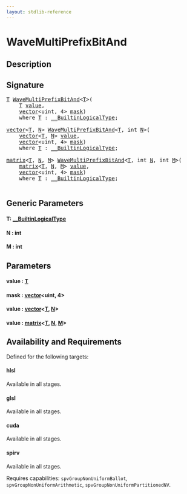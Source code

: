 ```yaml
---
layout: stdlib-reference
---
```


# WaveMultiPrefixBitAnd

## Description





## Signature 

<pre>
<a href="wavemultiprefixbitand-049fi.html#typeparam-T" class="code_type">T</a> <a href="wavemultiprefixbitand-049fi.html">WaveMultiPrefixBitAnd</a>&lt;<a href="wavemultiprefixbitand-049fi.html#typeparam-T" class="code_type">T</a>&gt;(
    <a href="wavemultiprefixbitand-049fi.html#typeparam-T" class="code_type">T</a> <a href="wavemultiprefixbitand-049fi.html#decl-value" class="code_param">value</a>,
    <a href="../types/vector/index.html" class="code_type">vector</a>&lt;<span class="code_keyword">uint</span>, 4&gt; <a href="wavemultiprefixbitand-049fi.html#decl-mask" class="code_param">mask</a>)
    <span class='code_keyword'>where</span> <a href="wavemultiprefixbitand-049fi.html#typeparam-T" class="code_type">T</a> : <a href="../interfaces/0_builtinlogicaltype-029g/index.html" class="code_type">__BuiltinLogicalType</a>;

<a href="../types/vector/index.html" class="code_type">vector</a>&lt;<a href="wavemultiprefixbitand-049fi.html#typeparam-T" class="code_type">T</a>, <a href="wavemultiprefixbitand-049fi.html#decl-N" class="code_var">N</a>&gt; <a href="wavemultiprefixbitand-049fi.html">WaveMultiPrefixBitAnd</a>&lt;<a href="wavemultiprefixbitand-049fi.html#typeparam-T" class="code_type">T</a>, <span class="code_keyword">int</span> <a href="wavemultiprefixbitand-049fi.html#decl-N" class="code_var">N</a>&gt;(
    <a href="../types/vector/index.html" class="code_type">vector</a>&lt;<a href="wavemultiprefixbitand-049fi.html#typeparam-T" class="code_type">T</a>, <a href="wavemultiprefixbitand-049fi.html#decl-N" class="code_var">N</a>&gt; <a href="wavemultiprefixbitand-049fi.html#decl-value" class="code_param">value</a>,
    <a href="../types/vector/index.html" class="code_type">vector</a>&lt;<span class="code_keyword">uint</span>, 4&gt; <a href="wavemultiprefixbitand-049fi.html#decl-mask" class="code_param">mask</a>)
    <span class='code_keyword'>where</span> <a href="wavemultiprefixbitand-049fi.html#typeparam-T" class="code_type">T</a> : <a href="../interfaces/0_builtinlogicaltype-029g/index.html" class="code_type">__BuiltinLogicalType</a>;

<a href="../types/matrix/index.html" class="code_type">matrix</a>&lt;<a href="wavemultiprefixbitand-049fi.html#typeparam-T" class="code_type">T</a>, <a href="wavemultiprefixbitand-049fi.html#decl-N" class="code_var">N</a>, <a href="wavemultiprefixbitand-049fi.html#decl-M" class="code_var">M</a>&gt; <a href="wavemultiprefixbitand-049fi.html">WaveMultiPrefixBitAnd</a>&lt;<a href="wavemultiprefixbitand-049fi.html#typeparam-T" class="code_type">T</a>, <span class="code_keyword">int</span> <a href="wavemultiprefixbitand-049fi.html#decl-N" class="code_var">N</a>, <span class="code_keyword">int</span> <a href="wavemultiprefixbitand-049fi.html#decl-M" class="code_var">M</a>&gt;(
    <a href="../types/matrix/index.html" class="code_type">matrix</a>&lt;<a href="wavemultiprefixbitand-049fi.html#typeparam-T" class="code_type">T</a>, <a href="wavemultiprefixbitand-049fi.html#decl-N" class="code_var">N</a>, <a href="wavemultiprefixbitand-049fi.html#decl-M" class="code_var">M</a>&gt; <a href="wavemultiprefixbitand-049fi.html#decl-value" class="code_param">value</a>,
    <a href="../types/vector/index.html" class="code_type">vector</a>&lt;<span class="code_keyword">uint</span>, 4&gt; <a href="wavemultiprefixbitand-049fi.html#decl-mask" class="code_param">mask</a>)
    <span class='code_keyword'>where</span> <a href="wavemultiprefixbitand-049fi.html#typeparam-T" class="code_type">T</a> : <a href="../interfaces/0_builtinlogicaltype-029g/index.html" class="code_type">__BuiltinLogicalType</a>;

</pre>

## Generic Parameters

####  <a id="typeparam-T"></a>T: [\_\_BuiltinLogicalType](../interfaces/0_builtinlogicaltype-029g/index.html)
####  <a id="decl-N"></a>N  : int
####  <a id="decl-M"></a>M  : int

## Parameters

####  <a id="decl-value"></a>value  : [T](wavemultiprefixbitand-049fi.html#typeparam-T)
####  <a id="decl-mask"></a>mask  : [vector](../types/vector/index.html)\<uint, 4\>
####  <a id="decl-value"></a>value  : [vector](../types/vector/index.html)\<[T](../types/vector/index.html#typeparam-T), [N](../types/vector/index.html#decl-N)\>
####  <a id="decl-value"></a>value  : [matrix](../types/matrix/index.html)\<[T](../types/matrix/t-0.html), [N](../types/matrix/index.html#decl-N), [M](../types/matrix/index.html#decl-M)\>

## Availability and Requirements

Defined for the following targets:

#### hlsl
Available in all stages.

#### glsl
Available in all stages.

#### cuda
Available in all stages.

#### spirv
Available in all stages.

Requires capabilities: `spvGroupNonUniformBallot`, `spvGroupNonUniformArithmetic`, `spvGroupNonUniformPartitionedNV`.


